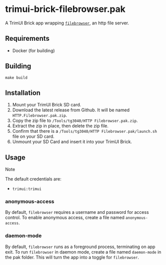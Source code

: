 # trimui-brick-filebrowser.pak

A TrimUI Brick app wrapping [`filebrowser`](https://github.com/filebrowser/filebrowser/), an http file server.

## Requirements

- Docker (for building)

## Building

```shell
make build
```

## Installation

1. Mount your TrimUI Brick SD card.
2. Download the latest release from Github. It will be named `HTTP.Filebrowser.pak.zip`.
3. Copy the zip file to `/Tools/tg3040/HTTP Filebrowser.pak.zip`.
4. Extract the zip in place, then delete the zip file.
5. Confirm that there is a `/Tools/tg3040/HTTP Filebrowser.pak/launch.sh` file on your SD card.
6. Unmount your SD Card and insert it into your TrimUI Brick.

## Usage

> [!NOTE]
> The default credentials are:
>
> - `trimui:trimui`

### anonymous-access

By default, `filebrowser` requires a username and password for access control. To enable anonymous access, create a file named `anonymous-access`.

### daemon-mode

By default, `filebrowser` runs as a foreground process, terminating on app exit. To run `filebrowser` in daemon mode, create a file named `daemon-mode` in the pak folder. This will turn the app into a toggle for `filebrowser`.

